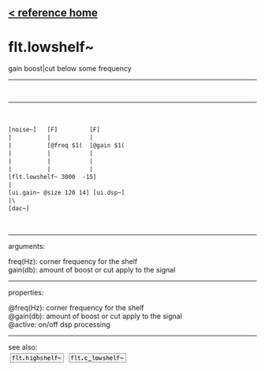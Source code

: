 [< reference home](ceammc_lib.html)
---

# flt.lowshelf~


gain boost|cut below some frequency

---

<br>


---


```


[noise~]   [F]         [F]
|          |           |
|          [@freq $1(  [@gain $1(
|          |           |
|          |           |
|          |           |
[flt.lowshelf~ 3000  -15]
|
[ui.gain~ @size 120 14] [ui.dsp~]
|\
[dac~]

            
```

---
arguments:

freq(Hz): corner
            frequency for the shelf<br>
gain(db): amount
            of boost or cut apply to the signal<br>

---
properties:

@freq(Hz): corner frequency for the shelf<br>
@gain(db): amount of boost or cut apply to the signal<br>
@active: on/off dsp
            processing<br>

---
see also:<br>
[![flt.highshelf~](img/object_flt.highshelf~.png)](flt.highshelf~.html)
[![flt.c_lowshelf~](img/object_flt.c_lowshelf~.png)](flt.c_lowshelf~.html)
